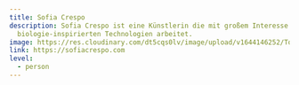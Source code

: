 ```yaml
---
title: Sofia Crespo
description: Sofia Crespo ist eine Künstlerin die mit großem Interesse in
  biologie-inspirierten Technologien arbeitet.
image: https://res.cloudinary.com/dt5cqs0lv/image/upload/v1644146252/Tools/Personen/Screenshot_2022-02-06_at_12-06-29_Sofia_Crespo_kbj9ad.jpg
link: https://sofiacrespo.com
level:
  - person
---
```

